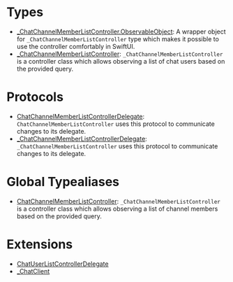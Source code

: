# Types

  - [\_ChatChannelMemberListController.ObservableObject](/_ChatChannelMemberListController_ObservableObject):
    A wrapper object for `_ChatChannelMemberListController` type which makes it possible to use the controller
    comfortably in SwiftUI.
  - [\_ChatChannelMemberListController](/_ChatChannelMemberListController):
    `_ChatChannelMemberListController` is a controller class which allows observing
    a list of chat users based on the provided query.

# Protocols

  - [ChatChannelMemberListControllerDelegate](/ChatChannelMemberListControllerDelegate):
    `ChatChannelMemberListController` uses this protocol to communicate changes to its delegate.
  - [\_ChatChannelMemberListControllerDelegate](/_ChatChannelMemberListControllerDelegate):
    `_ChatChannelMemberListController` uses this protocol to communicate changes to its delegate.

# Global Typealiases

  - [ChatChannelMemberListController](/ChatChannelMemberListController):
    `_ChatChannelMemberListController` is a controller class which allows observing a list of
    channel members based on the provided query.

# Extensions

  - [ChatUserListControllerDelegate](/ChatUserListControllerDelegate)
  - [\_ChatClient](/_ChatClient)

